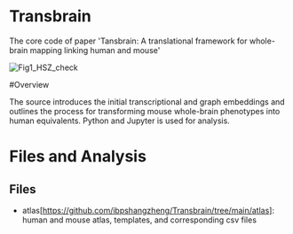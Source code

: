# Transbrain

The core code of paper 'Tansbrain: A translational framework for whole-brain mapping linking human and mouse'

![Fig1_HSZ_check](https://github.com/user-attachments/assets/da7ebcf1-43ad-4ca3-a6c4-95cbbe654891)

#Overview

The source introduces the initial transcriptional and graph embeddings and outlines the process for transforming mouse whole-brain phenotypes into human equivalents. Python and Jupyter is used for analysis.

# Files and Analysis

## Files

* atlas[https://github.com/ibpshangzheng/Transbrain/tree/main/atlas]: human and mouse atlas, templates, and corresponding csv files
